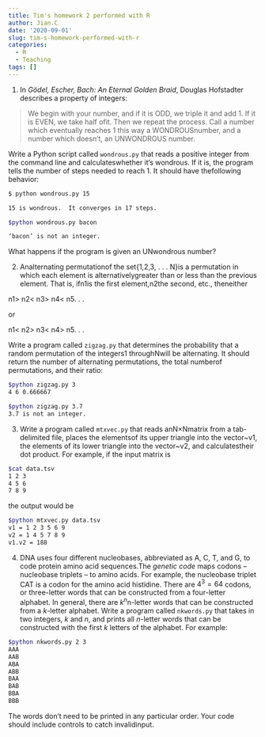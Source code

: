 ```yaml
---
title: Tim's homework 2 performed with R
author: Jian.C
date: '2020-09-01'
slug: tim-s-homework-performed-with-r
categories:
  - R
  - Teaching
tags: []
---
```


1. In _Gödel, Escher, Bach: An Eternal Golden Braid_, Douglas Hofstadter describes a property of integers:

>We begin with your number, and if it is ODD, we triple it and add 1.  If it is EVEN, we take half ofit.  Then we repeat the process.  Call a number which eventually reaches 1 this way a WONDROUSnumber, and a number which doesn’t, an UNWONDROUS number.

Write a Python script called `wondrous.py` that reads a positive integer from the command line and calculateswhether it’s wondrous.  If it is, the program tells the number of steps needed to reach 1. It should have thefollowing behavior:

```bash
$ python wondrous.py 15

15 is wondrous.  It converges in 17 steps.

$python wondrous.py bacon

‘bacon’ is not an integer.
```
What happens if the program is given an UNwondrous number?



2. Analternating permutationof the set{1,2,3, . . . N}is a permutation in which each element is alternativelygreater than or less than the previous element.  That is, ifn1is the first element,n2the second, etc., theneither

 n1> n2< n3> n4< n5. . . 

or

n1< n2> n3< n4> n5. . . 

Write a program called `zigzag.py` that determines the probability that a random permutation of the integers1 throughNwill be alternating.  It should return the number of alternating permutations, the total numberof permutations, and their ratio:

```bash
$python zigzag.py 3
4 6 0.666667

$python zigzag.py 3.7
3.7 is not an integer.
```

3. Write a program called `mtxvec.py` that reads anN×Nmatrix from a tab-delimited file, places the elementsof its upper triangle into the vector~v1,  the elements of its lower triangle into the vector~v2,  and calculatestheir dot product.  For example, if the input matrix is

```bash
$cat data.tsv
1 2 3 
4 5 6 
7 8 9
```
the output would be

```bash
$python mtxvec.py data.tsv
v1 = 1 2 3 5 6 9
v2 = 1 4 5 7 8 9
v1.v2 = 188
```


4. DNA uses four different nucleobases, abbreviated as A, C, T, and G, to code protein amino acid sequences.The _genetic code_ maps  codons  –  nucleobase  triplets  –  to  amino  acids.   For  example,  the  nucleobase  triplet CAT is  a  codon  for  the  amino  acid  histidine.   There  are  $4^3=  64$  codons,  or  three-letter  words  that  can  be constructed from a four-letter alphabet.  In general, there are $k^n$n-letter words that can be constructed from a _k_-letter alphabet.  Write a program called `nkwords.py` that takes in two integers, _k_ and _n_, and prints all _n_-letter words that can be constructed with the first _k_ letters of the alphabet.  For example:

```bash
$python nkwords.py 2 3
AAA
AAB
ABA
ABB
BAA
BAB
BBA
BBB
```

The words don’t need to be printed in any particular order.  Your code should include controls to catch invalidinput.